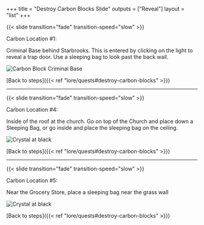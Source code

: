 +++
title = "Destroy Carbon Blocks Slide"
outputs = ["Reveal"]
layout = "list"
+++


{{< slide transition="fade" transition-speed="slow" >}}

Carbon Location #1:

Criminal Base behind Starbrooks. This is entered by clicking on the light to reveal a trap door.
Use a sleeping bag to look past the back wall.

![Carbon Block Criminal Base](/images/bh/carbon_block_criminal_base.jpg)

[Back to steps]({{< ref "lore/quests#destroy-carbon-blocks" >}})


---

{{< slide transition="fade" transition-speed="slow" >}}

Carbon Location #4:

Inside of the roof at the church. Go on top of the Church and place down a Sleeping Bag, or go inside and place the sleeping bag on the ceiling.
 
![Crystal at black](/images/bh/carbon_block_church_roof.jpg)

[Back to steps]({{< ref "lore/quests#destroy-carbon-blocks" >}})


---

{{< slide transition="fade" transition-speed="slow" >}}

Carbon Location #5:

Near the Grocery Store, place a sleeping bag near the grass wall
 
![Crystal at black](/images/bh/carbon_block_green_wall.jpg)

[Back to steps]({{< ref "lore/quests#destroy-carbon-blocks" >}})
